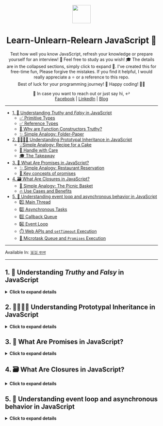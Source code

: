 <div align="center">
  <img height="60" src="https://img.icons8.com/color/344/javascript.png">
  <h1>Learn-Unlearn-Relearn JavaScript 🔄</h1>
</div>

<p align="center">
Test how well you know JavaScript, refresh your knowledge or prepare yourself for an interview! 💪 Feel free to study as you wish! 🎓 The details are in the collapsed sections, simply click to expand 🔽.
I've created this for free-time fun, Please forgive the mistakes. If you find it helpful, I would really appreciate a ⭐️ or a reference to this repo. <br/> 
Best of luck for your programming journey! 🙏 Happy coding! 🧑‍💻
</p>

<p align="center">
💬 In case you want to reach out or just say hi, ↩️ <br/>
<a href="https://www.facebook.com/saiefalemon">Facebook</a> | <a href="https://www.linkedin.com/in/saiefalemon">LinkedIn</a> | <a href="https://www.iamsaief.com/">Blog</a>
</p>

---

- [1. 🧐 Understanding _Truthy_ and _Falsy_ in JavaScript](#1--understanding-truthy-and-falsy-in-javascript)
  - [✅ Primitive Types](#primitive-types)
  - [✅ Reference Types](#reference-types)
  - [🤔 Why are Function Constructors Truthy?](#why-are-function-constructors-truthy)
  - [✨ Simple Analogy: Folder-Paper](#-simple-analogy-folder-paper)
- [2. 👨‍👩‍👧‍👦 Understanding Prototypal Inheritance in JavaScript](#2--understanding-prototypal-inheritance-in-javascript)
  - [💡Simple Analogy: Recipe for a Cake](#simple-analogy-recipe-for-a-cake)
  - [📝 Handle with Care](#handle-with-care)
  - [🎓 The Takeaway](#the-takeaway)
- [3. 🤝 What Are Promises in JavaScript?](#3-what-are-promises-in-javascript)
  - [✨ Simple Analogy: Restaurant Reservation](#simple-analogy-restaurant-reservation)
  - [🧩 Key concepts of promises](#-key-concepts-of-promises)
- [4. 🗃️ What Are Closures in JavaScript?](#4-️what-are-closures-in-javascript)
  - [🧩 Simple Analogy: The Picnic Basket](#-simple-analogy-the-picnic-basket)
  - [🔥 Use Cases and Benefits](#use-cases-and-benefits)
- [5. 🔄 Understanding event loop and asynchronous behavior in JavaScript](#5-understanding-event-loop-and-asynchronous-behavior-in-javascript)
  - [1️⃣ Main Thread](#1️⃣-main-thread)
  - [2️⃣ Asynchronous Tasks](#2️⃣-asynchronous-tasks)
  - [3️⃣ Callback Queue](#3️⃣-callback-queue)
  - [4️⃣ Event Loop](#4️⃣-event-loop)
  - [⏱️ Web APIs and `setTimeout` Execution](#️-web-apis-and-settimeout-execution)
  - [🤝 Microtask Queue and `Promises` Execution](#-microtask-queue-and-promises-execution)

---

Available In: [🇧🇩 বাংলা](./bn-BD/README_bn-BD.md)

---

## 1. 🧐 Understanding _Truthy_ and _Falsy_ in JavaScript

<details><summary><b>Click to expand details</b></summary>

### ✅ Primitive Types

- 💡 Represent single, immutable values. Primitive types in JavaScript include `undefined`, `null`, `boolean`, `number`, `string`, `symbol`, and `BigInt`.

- 💡 If a primitive type has a value that is considered falsy (like `0`, `false`, `""`, `null`, `undefined`, or `NaN`), it will behave as false in a Boolean context.

- 💡 They are stored directly in the location where the variable accesses them.

### ✅ Reference Types

- 💡 Include objects such as `function`, `array`, and other `objects`, and they are mutable.

- 💡 When you create a reference type, JavaScript allocates memory for it and the variable you assign it to holds a reference (or pointer) to that memory space, not the actual data itself.

- 💡 Since a reference points to an object, and objects in JavaScript are inherently truthy, a reference type cannot be falsy. Even if an object is empty (like `{}`) or an array has no elements (`[]`), it is still truthy because a reference to an allocated memory space exists.

### 🤔 Why are Function Constructors Truthy?

- 💡 Function constructors like `new Number()` or `new Boolean()` create object wrappers around primitive values.

- 💡 Despite the primitive value inside the object being falsy (like `0` or `false`), the object wrapper itself is a reference type.

- 💡 As we’ve established, reference types are always truthy because they refer to a memory location, not the value itself.

### ✨ Simple Analogy: Folder-Paper

Think of primitive types as individual pieces of paper with something written on them. If the paper is blank (a falsy value), it’s like having nothing or false. Reference types, on the other hand, are like folders (objects) that can hold these papers. Even if the folder is designed to hold a blank paper, the folder itself still exists and is something (truthy). The function constructors like `new Number()` and `new Boolean()` are like special folders that come with a label and even if the label says `0` or `false` (falsy), the folder is still an item you can reference and use (truthy).

🧠 Remember, in JavaScript, the type of value determines its **truthiness** or **falsiness**. Objects will always be your go-to for a guaranteed truthy value!

</details>

## 2. 👨‍👩‍👧‍👦 Understanding Prototypal Inheritance in JavaScript

<details><summary><b>Click to expand details</b></summary>
<p>

In JavaScript, a `prototype` is like a blueprint for creating objects. It’s an object itself, and every function in JavaScript has a prototype property that’s used when creating new objects. This prototype object includes properties and methods that should be available to the objects created from the function.

### 💡Simple Analogy: Recipe for a Cake

Imagine you have a recipe for a cake. This recipe includes all the steps and ingredients you need to make the cake. In JavaScript, the recipe is like the `prototype`. When you bake a cake using this recipe, the cake (an `object`) inherits all the properties from the recipe (the `prototype`). If you decide to add a new step to the recipe, like adding icing, all the cakes made from that recipe will now have icing too.

> ℹ️ Similarly, when you create an object from a constructor function in JavaScript, the object inherits all the properties and methods from the constructor’s prototype. This allows all objects created from the same constructor to share the same properties and methods, which can save memory and allow for a consistent structure.
>
> ℹ️ So, prototypal inheritance is a way objects in JavaScript can inherit properties and methods from a prototype, much like how multiple cakes can be made from the same recipe. But if a properties/methods is removed from the prototype, all objects that inherit from that prototype lose access to that properties/methods.

### 📝 Handle with Care

While it’s tempting to keep adding to prototypes, it’s generally not recommended because it can lead to unexpected behavior in code, especially if libraries or frameworks are used that might also modify the prototype. Remember that with great power comes great responsibility. 🙂

### 🎓 The Takeaway

Prototypal inheritance is a powerful feature in JavaScript that allows objects to share and extend behaviors efficiently. It’s what makes JavaScript dynamic and flexible, enabling us to write more reusable and maintainable code. 💪

✨ So, the next time you’re working with JavaScript objects, remember the family tree of prototypes and how it empowers your code with shared DNA. 🧬

**🧠 Now that we have basic understanding, lets go through the following examples.**

---

**Example: Barking Dog**

```jsx
class Dog {
  constructor(name) {
    this.name = name;
  }
}

Dog.prototype.bark = function () {
  console.log(`Woof I am ${this.name}`);
};

const pet = new Dog("Mara");

pet.bark(); // Outputs: Woof I am Mara
```

**Explanation:** A `Dog` class is created with a constructor to assign the name to the dog. A method `bark` is added to `Dog`’s prototype, which allows all instances of `Dog` to use this method. A new instance of `Dog` named ‘Mara’ is created, and `pet.bark()` is called, which outputs “Woof I am Mara”.

**Example: String.prototype**

```jsx
// Adding a method to String.prototype
String.prototype.shout = function () {
  return this.toUpperCase() + "!!!";
};

let greeting = "hello";
console.log(greeting.shout()); // Outputs: HELLO!!!
```

**Explanation:** Here, we add a method called `shout` to `String.prototype`. This means every string created in JavaScript will now have access to this `shout` method. The method converts the string to uppercase and adds exclamation marks.

**Example: Array.prototype**

```jsx
// Adding a method to Array.prototype
Array.prototype.firstElement = function () {
  return this.length > 0 ? this[0] : undefined;
};

let numbers = [1, 2, 3];
console.log(numbers.firstElement()); // Outputs: 1
```

**Explanation:** We add a method called `firstElement` to `Array.prototype`. This method returns the first element of an array if it exists. Now, any array we create will have this `firstElement` method available.

**Example: Object.prototype**

```jsx
// Adding a method to Object.prototype
Object.prototype.keysCount = function () {
  return Object.keys(this).length;
};

let person = { name: "Alice", age: 25 };
console.log(person.keysCount()); // Outputs: 2
```

**Explanation:** we add a method called `keysCount` to `Object.prototype`. This method returns the number of keys (properties) in an object. By adding this method to `Object.prototype`, every object created in JavaScript, including `person`, now has access to the `keysCount` method. When we call `person.keysCount()`, it outputs `2` because there are two keys in the `person` object: `name` and `age`.

</p>
</details>

## 3. 🤝 What Are Promises in JavaScript?

<details><summary><b>Click to expand details</b></summary>
<p>

A promise is a special JavaScript object that connects the “_producing code_” (which performs an asynchronous operation) with the “_consuming code_” (which handles the result of that operation). Think of it as a subscription list: the promise ensures that the result will be available to all subscribed code when it’s ready.

### ✨ Simple Analogy: Restaurant Reservation

Imagine you’re making a reservation at a restaurant for your niece’s birthday party next week. When you make the reservation, the restaurant gives you a promise that a table will be available for you at the specified time. In this analogy:

- **👉 Producing code:** The restaurant staff (like a waiter) takes whatever time they need to prepare the table (the promised result).

- **👉 Promise:** The reservation itself acts as the promise. It ensures that the table will be ready for your party when you arrive.

### 🧩 Key concepts of promises

1. **States of a Promise:**

   - **👉 Pending:** The promise is awaiting a response (like waiting for the table to be set).

   - **👉 Resolved (Fulfilled):** The promise has successfully returned a value (like when the table is ready).

   - **👉 Rejected:** The promise encountered an error (like when the restaurant couldn’t accommodate your reservation).

2. **Creating a Promise in JavaScript:**

   - 👉 You can create a promise using the ”Promise” constructor. It takes a callback function with two parameters: `resolve` and `reject`

   - 👉 Inside the callback, you perform your asynchronous operation (e.g., fetching data, loading an image, etc.).

   - 👉 If everything goes well, you call `resolve` with the result. If there’s an error, you call `reject` with an error message.

🧠 Remember, promises allow you to handle asynchronous operations more elegantly, making your code cleaner and easier to reason about. Just like a restaurant reservation, they ensure that the result will be available when needed! 🍽️

**🕹️ Now that we have basic understanding, lets go through the following examples.**

---

**Example: creating and using a promise**

```jsx
// Creating a promise
const reservationPromise = new Promise((resolve, reject) => {
  // Simulating an asynchronous operation (e.g., fetching data)
  const condition = true;

  if (condition) {
    setTimeout(() => {
      const data = "Stuff worked!";
      resolve(data); // Resolve the promise;
    }, 2000); // Simulating a delay
  } else {
    setTimeout(() => {
      reject(Error("Promise is rejected.")); // Reject the promise;
    }, 2000); // Simulating a delay
  }
});

// Consuming the promise
reservationPromise
  .then((result) => {
    console.log("Promise worked!", result); // Handle success
  })
  .catch((err) => {
    console.log("Something went wrong!", err.message); // Handle error
  });
```

**Explanation:**

- We create a promise `reservationPromise` that `resolves`/`reject` based on the condition after a 2-second delay.
- If `condition` is `true`, it logs `Promise worked! Stuff worked!` to the console.
- If `condition` is `false`,  it logs `Something went wrong! Promise is rejected`. (you can customize the error message).

---

**Example: using **async/await** with **Fetch API\*\*\*\*

```jsx
async function getData() {
  try {
    const response = await fetch("https://jsonplaceholder.typicode.com/posts");
    if (response.status === 200) {
      const data = await response.json(); // Await the JSON parsing
      return data;
    } else {
      throw new Error(`Error fetching data. Status: ${response.status}`);
    }
  } catch (error) {
    console.error("An error occurred:", error.message);
    // Handle the error gracefully (e.g., show a user-friendly message)
    return null;
  }
}

// Usage
try {
  const result = await getData();
  if (result && result.length > 0) {
    console.log("Data received:", result);
  } else {
    console.log("Failed to fetch data.");
  }
} catch (error) {
  console.error("An error occurred during data retrieval:", error.message);
}
```

**Explanation:**

- The `getData` function is defined as an **async function**. This means it always returns a **promise**.
- We use `await` directly in the `getData()` function to wait for the `fetch` request to complete and handle the response.
- If the response status is 200, we parse the JSON data.
- If there’s an error (e.g., non-200 status or network issues), we throw an error and catch it in the `try`/`catch` block.
- The usage section demonstrates how to call the `getData()` function and handle the result or error.

</p>
</details>

## 4. 🗃️ What Are Closures in JavaScript?

<details><summary><b>Click to expand details</b></summary>

<p>

A closure is a fundamental concept in JavaScript. It occurs when a function _remembers_ its lexical scope even after it has finished executing. In simpler terms, a closure allows a function to retain access to variables from its _outer (enclosing) function_, even when that outer function has completed execution.

### 🧩 Simple Analogy: The Picnic Basket

Imagine you’re going on a picnic with friends. You pack a picnic basket with all the essentials: sandwiches, fruits, drinks, and utensils. As you head to the park, you carry the basket with you. Now, here’s the interesting part: the basket itself is like a closure!

**❇️ The Basket (Closure):**

- ✨ The picnic basket encapsulates everything you need for the picnic.
- ✨ It **closes over** its contents, keeping them private and secure.
- ✨ Similarly, a closure in JavaScript encapsulates variables and functions within a specific context.

**🔥 How Do Closures Work?**

1. **ℹ️ Lexical Scope:**
   - ✨ JavaScript uses lexical scoping, which means that functions have access to variables defined in their containing (parent) functions.
   - ✨ When a function is defined, it _captures_ its surrounding scope, creating a closure.
2. **ℹ️ Creating a Closure:** A closure is formed when:
   - ✨ An inner function is defined within an outer function.
   - ✨ The inner function references variables from the outer function.
   - ✨ The inner function is returned or passed as an argument to other functions.

### 🔥 Use Cases and Benefits

- **ℹ️ Data Privacy:**
  - ✨ By enclosing variables within a closure, you create private variables.
  - ✨ These variables are accessible only within the closure’s scope, providing data privacy.
  - ✨ This approach emulates private methods in object-oriented programming.
- **ℹ️ Function Factories:**
  - ✨ You can generate specialized functions (function factories) using closures. For instance, consider a function that generates related functions based on an initial value.
- **ℹ️ Event Handling:**
  - ✨ When you attach an event handler (like a click event) to an HTML element, you’re creating a closure.
  - ✨ The event handler function _remembers_ the surrounding context (variables, functions) - even after it’s detached from the element.
- **ℹ️ Timeouts and Intervals:**
  - ✨ Closures are essential for managing timeouts and intervals, `setTimeout` or `setInterval`.
  - ✨ They ensure that the correct context is maintained when the callback executes.

**🕹️ Now that we have the understanding, lets go through the following examples.**

---

**Example: Data Privacy**

```jsx
function createCounter() {
  let count = 0;
  return function () {
    count += 1;
    return count;
  };
}

const counter = createCounter();
console.log(counter()); // 1
console.log(counter()); // 2
// 'count' is not accessible from outside the 'createCounter' function.
```

**Explanation:**

- The `createCounter` function encapsulates a `count` variable. It returns an anonymous function that, when called, increments `count` and returns its value.
- The `count` variable is private and cannot be accessed or modified directly outside of `createCounter`.

---

**Example: Function Factories**

```jsx
function makeMultiplier(multiplier) {
  return function (number) {
    return number * multiplier;
  };
}

const double = makeMultiplier(2);
console.log(double(5)); // 10
```

**Explanation:**

- The `makeMultiplier` function takes a `multiplier` argument and returns a new function. This returned function takes a `number` argument and returns the product of `number` and `multiplier`.
- Each function created by `makeMultiplier` retains its own `multiplier` value.

---

**Example: Event Handling**

```jsx
let countClicks = (function () {
  let count = 0;
  return function () {
    count += 1;
    console.log(`Button clicked ${count} times`);
  };
})();

document.getElementById("myButton").addEventListener("click", countClicks);
```

**Explanation:**

- The `countClicks` IIFE (Immediately Invoked Function Expression) creates a private `count` variable for counting clicks.
- The returned function is used as an event handler for clicks, which increments the count and logs it to the console.

---

**Example: Timeouts and Intervals**

```jsx
function delayedAlert(message, delay) {
  setTimeout(function () {
    alert(message);
  }, delay);
}

delayedAlert("Hello after 2 seconds", 2000);
```

**Explanation:**

- The `delayedAlert` function demonstrates a closure where the `message` and `delay` parameters are used by the anonymous function inside the `setTimeout`.
- Even after `delayedAlert` has finished executing, the callback function can still access the `message` and `delay`.

</p>
</details>

## 5. 🔄 Understanding event loop and asynchronous behavior in JavaScript

<details><summary><b>Click to expand details</b></summary>

<p>

JavaScript is single-threaded, which means it processes one task at a time. However, it can handle asynchronous tasks efficiently using an event loop. Here’s how it works:

### 1️⃣ Main Thread

- When you run JavaScript code, it executes on the main thread.
- Any synchronous code (like function calls, assignments, or loops) runs sequentially.

### 2️⃣ Asynchronous Tasks

- Asynchronous operations (e.g., fetching data from an API, reading files, or waiting for user input) don’t block the main thread.
- These tasks are delegated to the browser’s `Web API`s (like setTimeout, fetch, or addEventListener).
- While waiting for the result, the main thread continues executing other code.

### 3️⃣ Callback Queue

- When an asynchronous task completes, it places its callback (a function to execute) in the callback queue.
- The callback queue holds functions waiting to be executed.

### 4️⃣ Event Loop

The event loop continuously checks:

- Is the call stack (where functions execute) empty?
- Is there anything in the callback queue?
- If the call stack is empty, the event loop picks the next callback from the queue and pushes it onto the call stack for execution.

### ⏱️ Web APIs and `setTimeout` Execution

**1️⃣ `setTimeout` Execution**

- JavaScript can access Web APIs (e.g., `setTimeout`, `fetch`, `addEventListener`). These are asynchronous and run in parallel with other operations.
- When you call setTimeout(callback, delay), it schedules the callback function to run after the specified delay.
- The browser delegates this task to a Web API (outside the JavaScript engine).
- The main thread continues executing other code while waiting for the delay.
- After the delay, the callback is placed in the callback queue.

**2️⃣ Event Loop**

The event loop continuously checks:

- Is the call stack (where functions execute) empty?
- Is there anything in the callback queue?
- If the call stack is empty, the event loop picks the next callback from the queue and pushes it onto the call stack for execution.

### 🤝 Microtask Queue and `Promises` Execution

Promises handle asynchronous operations more elegantly:

**1️⃣ `Promise` Execution:**

- A promise represents a value that may not be available yet (e.g., data from an API).
- When a promise resolves (or rejects), it schedules its callback (.then() or .catch()) to run.
- Promises use the `microtask queue` (higher priority than the callback queue).

**2️⃣ Event Loop and Microtasks:**

- After executing the current task (e.g., a synchronous function), the event loop checks the microtask queue.
- If there are resolved promises waiting, their callbacks are executed.
- This ensures that promises are handled before the next task from the callback queue.

📝 In summary, `setTimeout` uses the `callback queue`, while promises use the `microtask queue`. The event loop manages both, ensuring efficient handling of asynchronous tasks! 🔁
Remember, the event loop ensures that asynchronous tasks don’t block the main thread, allowing your application to remain responsive even during time-consuming operations! 💪

**🕹️ Now that we have the understanding, lets go through the following examples.**

---

**Example: `setTimeout`**

```jsx
console.log("Start");
setTimeout(() => {
  console.log("Timeout callback");
}, 1000);
console.log("End");

// Output:
/* 
'Start'
'End'
(After 1 second) 'Timeout callback' 
*/
```

**Explanation:**

- `Start` and `End` execute synchronously.
- The `setTimeout` callback is scheduled to run after 1 second, but it doesn’t block the main thread.

1. Initial Execution:

   - The `console.log('Start')` statement runs first, printing `Start`.
   - Next, the `setTimeout` function is called, which schedules the callback function to run after 1000 milliseconds (1 second).
   - Finally, the `console.log('End')` statement executes, printing `End`.

2. Event Loop and Web APIs:

   - The `setTimeout` callback is asynchronous and gets delegated to the Web APIs.
   - The main thread is free to continue executing other code.

3. Timeout Completion:

   - After 1 second, the Web APIs signal that the timeout has completed.
   - The callback (`console.log('Timeout callback')`) is placed in the callback queue.

4. Callback Queue and Event Loop:

   - The event loop checks if the call stack is empty.
   - Since it is, the callback is moved from the queue to the call stack.
   - The callback executes, printing `Timeout callback`.

5. Final Output Order:
   - `Start`
   - `End`
   - (After 1 second) `Timeout callback`

---

**Example: `Promise`**

```jsx
const fetchData = () => {
  return new Promise((resolve, reject) => {
    setTimeout(() => resolve("Data fetched"), 1000);
  });
};

fetchData().then((result) => {
  console.log(result);
});
console.log("Fetching data...");

// Output:
/* 
'Fetching data...'
(After 1 second) 'Data fetched'
*/
```

**Explanation:**

- `fetchData` returns a promise that resolves after 1 second.
- The `.then()` callback waits for the promise to resolve.
- Meanwhile, the main thread continues executing `Fetching data...`.

1. Initial Execution:

   - The `fetchData` function returns a promise.
   - The `console.log("Fetching data...")` statement runs, printing `Fetching data...`.

2. Promise Execution:

   - The promise resolves after 1 second (due to the `setTimeout`).
   - The resolved value (`Data fetched`) is placed in the callback queue.

3. Callback Queue and Event Loop:

   - The event loop checks if the call stack is empty.
   - It moves the `.then()` callback to the call stack.
   - The callback executes, printing `Data fetched`.

4. Final Output Order:
   - `Fetching data...`
   - (After 1 second) `Data fetched`

</p>
</details>
